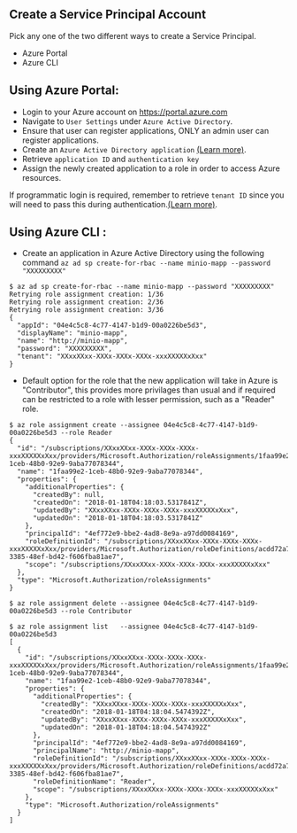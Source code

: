 ## Create a Service Principal Account
Pick any one of the two different ways to create a Service Principal.
 - Azure Portal
 - Azure CLI
 
## Using Azure Portal:
 - Login to your Azure account on https://portal.azure.com
 - Navigate to `User Settings` under `Azure Active Directory`.
 - Ensure that user can register applications, ONLY an admin user can register applications.
 - Create an `Azure Active Directory application` [(Learn more)](https://docs.microsoft.com/en-us/azure/azure-resource-manager/resource-group-create-service-principal-portal?view=azure-cli-latest).
 - Retrieve `application ID` and `authentication key`
 - Assign the newly created application to a role in order to access Azure resources.
 
 If programmatic login is required, remember to retrieve `tenant ID` since you will need to pass this during authentication.[(Learn more)](https://docs.microsoft.com/en-us/azure/azure-resource-manager/resource-group-create-service-principal-portal?view=azure-cli-latest).
 
 ## Using Azure CLI :
 - Create an application in Azure Active Directory using the following command
  `az ad sp create-for-rbac --name minio-mapp --password "XXXXXXXXX"`
 
  ```
  $ az ad sp create-for-rbac --name minio-mapp --password "XXXXXXXXX"
  Retrying role assignment creation: 1/36
  Retrying role assignment creation: 2/36
  Retrying role assignment creation: 3/36
  {
    "appId": "04e4c5c8-4c77-4147-b1d9-00a0226be5d3",
    "displayName": "minio-mapp",
    "name": "http://minio-mapp",
    "password": "XXXXXXXXX",
    "tenant": "XXxxXXxx-XXXx-XXXx-XXXx-xxxXXXXXxXxx"
  }
  ```
 - Default option for the role that the new application will take in Azure is "Contributor", this provides more privilages than usual and if required can be restricted to a role with lesser permission, such as a "Reader" role. 

```
$ az role assignment create --assignee 04e4c5c8-4c77-4147-b1d9-00a0226be5d3 --role Reader
{
  "id": "/subscriptions/XXxxXXxx-XXXx-XXXx-XXXx-xxxXXXXXxXxx/providers/Microsoft.Authorization/roleAssignments/1faa99e2-1ceb-48b0-92e9-9aba77078344",
  "name": "1faa99e2-1ceb-48b0-92e9-9aba77078344",
  "properties": {
    "additionalProperties": {
      "createdBy": null,
      "createdOn": "2018-01-18T04:18:03.5317841Z",
      "updatedBy": "XXxxXXxx-XXXx-XXXx-XXXx-xxxXXXXXxXxx",
      "updatedOn": "2018-01-18T04:18:03.5317841Z"
    },
    "principalId": "4ef772e9-bbe2-4ad8-8e9a-a97dd0084169",
    "roleDefinitionId": "/subscriptions/XXxxXXxx-XXXx-XXXx-XXXx-xxxXXXXXxXxx/providers/Microsoft.Authorization/roleDefinitions/acdd72a7-3385-48ef-bd42-f606fba81ae7",
    "scope": "/subscriptions/XXxxXXxx-XXXx-XXXx-XXXx-xxxXXXXXxXxx"
  },
  "type": "Microsoft.Authorization/roleAssignments"
}

$ az role assignment delete --assignee 04e4c5c8-4c77-4147-b1d9-00a0226be5d3 --role Contributor

$ az role assignment list   --assignee 04e4c5c8-4c77-4147-b1d9-00a0226be5d3
[
  {
    "id": "/subscriptions/XXxxXXxx-XXXx-XXXx-XXXx-xxxXXXXXxXxx/providers/Microsoft.Authorization/roleAssignments/1faa99e2-1ceb-48b0-92e9-9aba77078344",
    "name": "1faa99e2-1ceb-48b0-92e9-9aba77078344",
    "properties": {
      "additionalProperties": {
        "createdBy": "XXxxXXxx-XXXx-XXXx-XXXx-xxxXXXXXxXxx",
        "createdOn": "2018-01-18T04:18:04.5474392Z",
        "updatedBy": "XXxxXXxx-XXXx-XXXx-XXXx-xxxXXXXXxXxx",
        "updatedOn": "2018-01-18T04:18:04.5474392Z"
      },
      "principalId": "4ef772e9-bbe2-4ad8-8e9a-a97dd0084169",
      "principalName": "http://minio-mapp",
      "roleDefinitionId": "/subscriptions/XXxxXXxx-XXXx-XXXx-XXXx-xxxXXXXXxXxx/providers/Microsoft.Authorization/roleDefinitions/acdd72a7-3385-48ef-bd42-f606fba81ae7",
      "roleDefinitionName": "Reader",
      "scope": "/subscriptions/XXxxXXxx-XXXx-XXXx-XXXx-xxxXXXXXxXxx"
    },
    "type": "Microsoft.Authorization/roleAssignments"
  }
]
```

